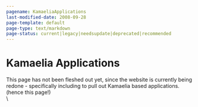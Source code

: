 ```yaml
---
pagename: KamaeliaApplications
last-modified-date: 2008-09-28
page-template: default
page-type: text/markdown
page-status: current|legacy|needsupdate|deprecated|recommended
---
```

Kamaelia Applications
=====================

This page has not been fleshed out yet, since the website is currently
being redone - specifically including to pull out Kamaelia based
applications. (hence this page!)\
\
